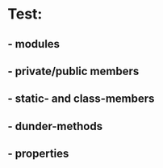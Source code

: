 # Test:
## - modules
## - private/public members
## - static- and class-members
## - dunder-methods
## - properties
